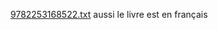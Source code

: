 [9782253168522.txt](https://github.com/ibougaye232/chatbot_checkpoint/files/14076750/9782253168522.txt)
aussi le livre est en français

